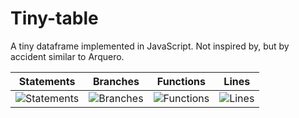 # Tiny-table

A tiny dataframe implemented in JavaScript. Not inspired by, but by accident similar to Arquero.

| Statements                  | Branches                | Functions                 | Lines             |
| --------------------------- | ----------------------- | ------------------------- | ----------------- |
| ![Statements](https://img.shields.io/badge/statements-75%25-red.svg?style=flat) | ![Branches](https://img.shields.io/badge/branches-0%25-red.svg?style=flat) | ![Functions](https://img.shields.io/badge/functions-72.72%25-red.svg?style=flat) | ![Lines](https://img.shields.io/badge/lines-81.48%25-yellow.svg?style=flat) |
